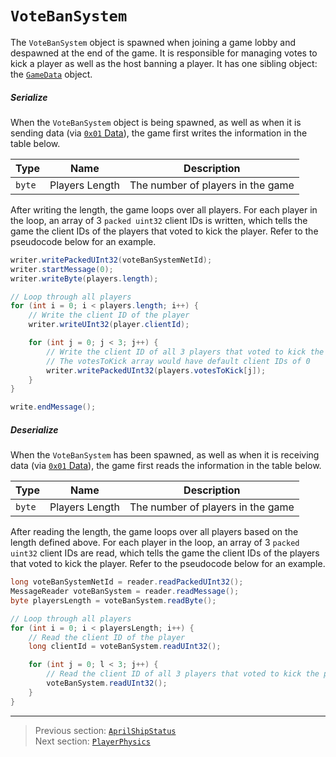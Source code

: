# `VoteBanSystem`

The `VoteBanSystem` object is spawned when joining a game lobby and despawned at the end of the game. It is responsible for managing votes to kick a player as well as the host banning a player. It has one sibling object: the [`GameData`](03_gamedata.md) object.

##### Serialize

When the `VoteBanSystem` object is being spawned, as well as when it is sending data (via [`0x01` Data](../03_gamedata_and_gamedatato_message_types/01_data.md)), the game first writes the information in the table below.

| Type | Name | Description |
| --- | --- | --- |
| `byte` | Players Length | The number of players in the game |

After writing the length, the game loops over all players. For each player in the loop, an array of 3 `packed uint32` client IDs is written, which tells the game the client IDs of the players that voted to kick the player. Refer to the pseudocode below for an example.

```java
writer.writePackedUInt32(voteBanSystemNetId);
writer.startMessage(0);
writer.writeByte(players.length);

// Loop through all players
for (int i = 0; i < players.length; i++) {
    // Write the client ID of the player
    writer.writeUInt32(player.clientId);

    for (int j = 0; j < 3; j++) {
        // Write the client ID of all 3 players that voted to kick the player
        // The votesToKick array would have default client IDs of 0
        writer.writePackedUInt32(players.votesToKick[j]);
    }
}

write.endMessage();
```

##### Deserialize

When the `VoteBanSystem` has been spawned, as well as when it is receiving data (via [`0x01` Data](../03_gamedata_and_gamedatato_message_types/01_data.md)), the game first reads the information in the table below.

| Type | Name | Description |
| --- | --- | --- |
| `byte` | Players Length | The number of players in the game |

After reading the length, the game loops over all players based on the length defined above. For each player in the loop, an array of 3 `packed uint32` client IDs are read, which tells the game the client IDs of the players that voted to kick the player. Refer to the pseudocode below for an example.

```java
long voteBanSystemNetId = reader.readPackedUInt32();
MessageReader voteBanSystem = reader.readMessage();
byte playersLength = voteBanSystem.readByte();

// Loop through all players
for (int i = 0; i < playersLength; i++) {
    // Read the client ID of the player
    long clientId = voteBanSystem.readUInt32();

    for (int j = 0; l < 3; j++) {
        // Read the client ID of all 3 players that voted to kick the player, with a default value of 0
        voteBanSystem.readUInt32();
    }
}
```

---

> Previous section: [`AprilShipStatus`](07_aprilshipstatus.md)<br>
> Next section: [`PlayerPhysics`](09_playerphysics.md)
